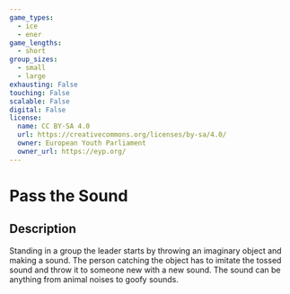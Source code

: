 ```yaml
---
game_types:
  - ice
  - ener
game_lengths:
  - short
group_sizes:
  - small
  - large
exhausting: False
touching: False
scalable: False
digital: False
license:
  name: CC BY-SA 4.0
  url: https://creativecommons.org/licenses/by-sa/4.0/
  owner: European Youth Parliament
  owner_url: https://eyp.org/
---
```

# Pass the Sound

## Description
Standing in a group the leader starts by throwing an imaginary object and making a sound. The person catching the object has to imitate the tossed sound and throw it to someone new with a new sound. The sound can be anything from animal noises to goofy sounds.
